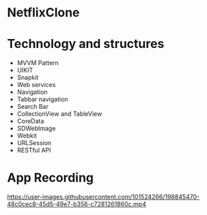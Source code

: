 # NetflixClone

# Technology and structures
 * MVVM Pattern <br />
 * UIKIT <br />
 * Snapkit <br />
 * Web services <br />
 * Navigation <br />
 * Tabbar navigation <br />
 * Search Bar <br />
 * CollectionView and TableView <br />
 * CoreData <br />
 * SDWebImage <br />
 * Webkit <br />
 * URLSession <br />
 * RESTful API <br />
 
 
# App Recording
https://user-images.githubusercontent.com/101524266/198845470-48c0cec8-45d5-49e7-b356-c7281261860c.mp4

